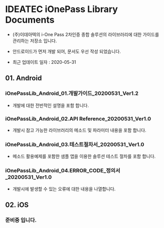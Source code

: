 # IDEATEC iOnePass Library Documents

- (주)이데아텍의 i-One Pass 2차인증 종합 솔루션의 라이브러리에 대한 가이드를 관리하는 저장소 입니다.

- 안드로이드가 먼저 개발 되어, 문서도 우선 작성 되었습니다.

- 최근 업데이트 일자 : 2020-05-31

## 01. Android
###   iOnePassLib_Android_01.개발가이드_20200531_Ver1.2
- 개발에 대한 전반적인 설명을 포함 합니다.
###   iOnePassLib_Android_02.API Reference_20200531_Ver1.0
- 개발시 참고 가능한 라이브러리의 메소드 및 파라미터 내용을 포함 합니다.
###   iOnePassLib_Android_03.테스트절차서_20200531_Ver1.0
- 메소드 활용예제를 포함한 샘플 앱을 이용한 솔루션 테스트 절차를 포함 합니다.
###   iOnePassLib_Android_04.ERROR_CODE_정의서_20200531_Ver1.0
- 개발시에 발생할 수 있는 오류에 대한 내용을 나열합니다.

## 02. iOS
### 준비중 입니다.
